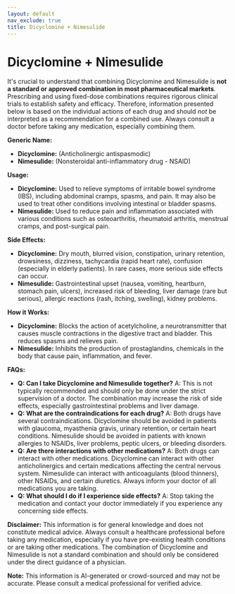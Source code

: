 ```yaml
---
layout: default
nav_exclude: true
title: Dicyclomine + Nimesulide
---
```


# Dicyclomine + Nimesulide

It's crucial to understand that combining Dicyclomine and Nimesulide is **not a standard or approved combination in most pharmaceutical markets**.  Prescribing and using fixed-dose combinations requires rigorous clinical trials to establish safety and efficacy.  Therefore, information presented below is based on the individual actions of each drug and should *not* be interpreted as a recommendation for a combined use.  Always consult a doctor before taking any medication, especially combining them.

**Generic Name:**

* **Dicyclomine:**  (Anticholinergic antispasmodic)
* **Nimesulide:** (Nonsteroidal anti-inflammatory drug - NSAID)


**Usage:**

* **Dicyclomine:** Used to relieve symptoms of irritable bowel syndrome (IBS), including abdominal cramps, spasms, and pain.  It may also be used to treat other conditions involving intestinal or bladder spasms.
* **Nimesulide:** Used to reduce pain and inflammation associated with various conditions such as osteoarthritis, rheumatoid arthritis, menstrual cramps, and post-surgical pain.


**Side Effects:**

* **Dicyclomine:** Dry mouth, blurred vision, constipation, urinary retention, drowsiness, dizziness, tachycardia (rapid heart rate), confusion (especially in elderly patients).  In rare cases, more serious side effects can occur.
* **Nimesulide:**  Gastrointestinal upset (nausea, vomiting, heartburn, stomach pain, ulcers), increased risk of bleeding, liver damage (rare but serious), allergic reactions (rash, itching, swelling), kidney problems.


**How it Works:**

* **Dicyclomine:**  Blocks the action of acetylcholine, a neurotransmitter that causes muscle contractions in the digestive tract and bladder.  This reduces spasms and relieves pain.
* **Nimesulide:**  Inhibits the production of prostaglandins, chemicals in the body that cause pain, inflammation, and fever.


**FAQs:**

* **Q: Can I take Dicyclomine and Nimesulide together?** A:  This is not typically recommended and should only be done under the strict supervision of a doctor.  The combination may increase the risk of side effects, especially gastrointestinal problems and liver damage.
* **Q: What are the contraindications for each drug?** A: Both drugs have several contraindications.  Dicyclomine should be avoided in patients with glaucoma, myasthenia gravis, urinary retention, or certain heart conditions. Nimesulide should be avoided in patients with known allergies to NSAIDs, liver problems, peptic ulcers, or bleeding disorders.
* **Q: Are there interactions with other medications?** A: Both drugs can interact with other medications.  Dicyclomine can interact with other anticholinergics and certain medications affecting the central nervous system. Nimesulide can interact with anticoagulants (blood thinners), other NSAIDs, and certain diuretics.  Always inform your doctor of all medications you are taking.
* **Q: What should I do if I experience side effects?** A: Stop taking the medication and contact your doctor immediately if you experience any concerning side effects.


**Disclaimer:** This information is for general knowledge and does not constitute medical advice.  Always consult a healthcare professional before taking any medication, especially if you have pre-existing health conditions or are taking other medications.  The combination of Dicyclomine and Nimesulide is not a standard combination and should only be considered under the direct guidance of a physician.


**Note:** This information is AI-generated or crowd-sourced and may not be accurate. Please consult a medical professional for verified advice.